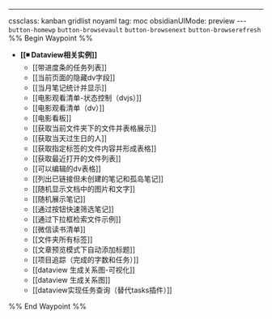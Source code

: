 ---
cssclass: kanban gridlist noyaml
tag: moc
obsidianUIMode: preview
--- `button-homewp`  `button-browsevault`  `button-browsenext` `button-browserefresh` 
%% Begin Waypoint %%
- **[[◾ Dataview相关实例]]**
	- [[带进度条的任务列表]]
	- [[当前页面的隐藏dv字段]]
	- [[当月笔记统计并显示]]
	- [[电影观看清单-状态控制（dvjs）]]
	- [[电影观看清单（dv）]]
	- [[电影看板]]
	- [[获取当前文件夹下的文件并表格展示]]
	- [[获取当天过生日的人]]
	- [[获取指定标签的文件内容并形成表格]]
	- [[获取最近打开的文件列表]]
	- [[可以编辑的dv表格]]
	- [[列出已链接但未创建的笔记和孤岛笔记]]
	- [[随机显示文档中的图片和文字]]
	- [[随机展示笔记]]
	- [[通过按钮快速筛选笔记]]
	- [[通过下拉框检索文件示例]]
	- [[微信读书清单]]
	- [[文件夹所有标签]]
	- [[文章预览模式下自动添加标题]]
	- [[项目追踪（完成的字数和任务）]]
	- [[dataview 生成关系图-可视化]]
	- [[dataview 生成关系图]]
	- [[dataview实现任务查询（替代tasks插件）]]

%% End Waypoint %%